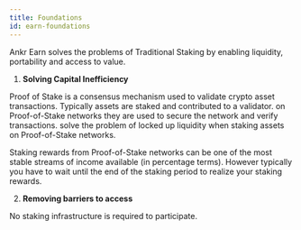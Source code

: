 ```yaml
---
title: Foundations
id: earn-foundations
---
```


Ankr Earn solves the problems of Traditional Staking by enabling liquidity, portability and access to value. 

1. **Solving Capital Inefficiency**

Proof of Stake is a consensus mechanism used to validate crypto asset transactions. Typically assets are staked and contributed to a validator. on Proof-of-Stake networks they are used to secure the network and verify transactions. 
solve the problem of locked up liquidity when staking assets on Proof-of-Stake networks.

Staking rewards from Proof-of-Stake networks can be one of the most stable streams of income available (in percentage terms). However typically you have to wait until the end of the staking period to realize your staking rewards. 

2. **Removing barriers to access**

No staking infrastructure is required to participate. 